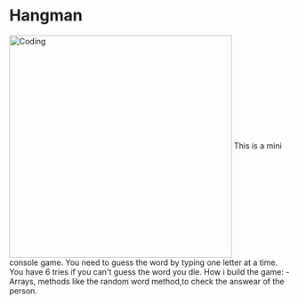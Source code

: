 # Hangman
<img align="center" alt="Coding" width="400" src="https://images.squarespace-cdn.com/content/v1/5ce318b7543d020001249f84/1613696694165-X3P7TKTTUUQCTOWJ641G/Hangman.gif">
This is a mini console game. 
You need to guess the word by typing one letter at a time.
You have 6 tries if you can't guess the word you die.
How i build the game: - 
Arrays, methods like the random word method,to check the answear of the person.

